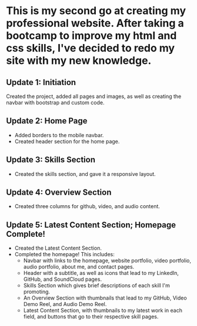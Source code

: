 # This is my second go at creating my professional website. After taking a bootcamp to improve my html and css skills, I've decided to redo my site with my new knowledge.

## Update 1: Initiation
Created the project, added all pages and images, as well as creating the navbar with bootstrap and custom code.

## Update 2: Home Page
* Added borders to the mobile navbar.
* Created header section for the home page.

## Update 3: Skills Section
* Created the skills section, and gave it a responsive layout.

## Update 4: Overview Section
* Created three columns for github, video, and audio content.

## Update 5: Latest Content Section; Homepage Complete!
* Created the Latest Content Section.
* Completed the homepage! This includes:
    * Navbar with links to the homepage, website portfolio, video portfolio, audio portfolio, about me, and contact pages.
    * Header with a subtitle, as well as icons that lead to my LinkedIn, GitHub, and SoundCloud pages.
    * Skills Section which gives brief descriptions of each skill I'm promoting.
    * An Overview Section with thumbnails that lead to my GitHub, Video Demo Reel, and Audio Demo Reel.
    * Latest Content Section, with thumbnails to my latest work in each field, and buttons that go to their respective skill pages.